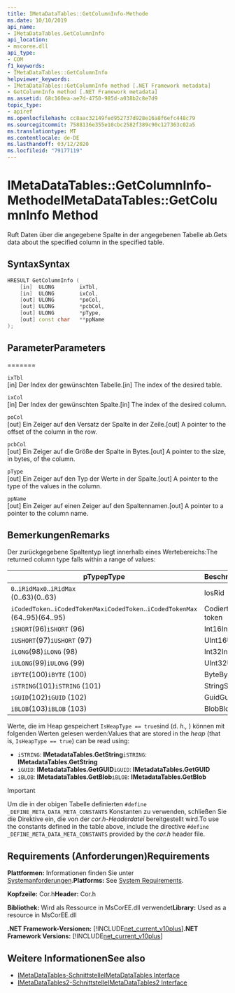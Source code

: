 ```yaml
---
title: IMetaDataTables::GetColumnInfo-Methode
ms.date: 10/10/2019
api_name:
- IMetaDataTables.GetColumnInfo
api_location:
- mscoree.dll
api_type:
- COM
f1_keywords:
- IMetaDataTables::GetColumnInfo
helpviewer_keywords:
- IMetaDataTables::GetColumnInfo method [.NET Framework metadata]
- GetColumnInfo method [.NET Framework metadata]
ms.assetid: 68c160ea-ae7d-4750-985d-a038b2c8e7d9
topic_type:
- apiref
ms.openlocfilehash: cc8aac32149fed952737d928e16a8f6efc448c79
ms.sourcegitcommit: 7588136e355e10cbc2582f389c90c127363c02a5
ms.translationtype: MT
ms.contentlocale: de-DE
ms.lasthandoff: 03/12/2020
ms.locfileid: "79177119"
---
```

# <a name="imetadatatablesgetcolumninfo-method"></a><span data-ttu-id="6e250-102">IMetaDataTables::GetColumnInfo-Methode</span><span class="sxs-lookup"><span data-stu-id="6e250-102">IMetaDataTables::GetColumnInfo Method</span></span>
<span data-ttu-id="6e250-103">Ruft Daten über die angegebene Spalte in der angegebenen Tabelle ab.</span><span class="sxs-lookup"><span data-stu-id="6e250-103">Gets data about the specified column in the specified table.</span></span>  
  
## <a name="syntax"></a><span data-ttu-id="6e250-104">Syntax</span><span class="sxs-lookup"><span data-stu-id="6e250-104">Syntax</span></span>  
  
```cpp  
HRESULT GetColumnInfo (
    [in]  ULONG        ixTbl,  
    [in]  ULONG        ixCol,  
    [out] ULONG        *poCol,  
    [out] ULONG        *pcbCol,  
    [out] ULONG        *pType,  
    [out] const char   **ppName  
);  
```  
  
## <a name="parameters"></a><span data-ttu-id="6e250-105">Parameter</span><span class="sxs-lookup"><span data-stu-id="6e250-105">Parameters</span></span>
=======

 `ixTbl`  
 <span data-ttu-id="6e250-106">[in] Der Index der gewünschten Tabelle.</span><span class="sxs-lookup"><span data-stu-id="6e250-106">[in] The index of the desired table.</span></span>  
  
 `ixCol`  
 <span data-ttu-id="6e250-107">[in] Der Index der gewünschten Spalte.</span><span class="sxs-lookup"><span data-stu-id="6e250-107">[in] The index of the desired column.</span></span>  
  
 `poCol`  
 <span data-ttu-id="6e250-108">[out] Ein Zeiger auf den Versatz der Spalte in der Zeile.</span><span class="sxs-lookup"><span data-stu-id="6e250-108">[out] A pointer to the offset of the column in the row.</span></span>  
  
 `pcbCol`  
 <span data-ttu-id="6e250-109">[out] Ein Zeiger auf die Größe der Spalte in Bytes.</span><span class="sxs-lookup"><span data-stu-id="6e250-109">[out] A pointer to the size, in bytes, of the column.</span></span>  
  
 `pType`  
 <span data-ttu-id="6e250-110">[out] Ein Zeiger auf den Typ der Werte in der Spalte.</span><span class="sxs-lookup"><span data-stu-id="6e250-110">[out] A pointer to the type of the values in the column.</span></span>  
  
 `ppName`  
 <span data-ttu-id="6e250-111">[out] Ein Zeiger auf einen Zeiger auf den Spaltennamen.</span><span class="sxs-lookup"><span data-stu-id="6e250-111">[out] A pointer to a pointer to the column name.</span></span>  

## <a name="remarks"></a><span data-ttu-id="6e250-112">Bemerkungen</span><span class="sxs-lookup"><span data-stu-id="6e250-112">Remarks</span></span>

<span data-ttu-id="6e250-113">Der zurückgegebene Spaltentyp liegt innerhalb eines Wertebereichs:</span><span class="sxs-lookup"><span data-stu-id="6e250-113">The returned column type falls within a range of values:</span></span>

| <span data-ttu-id="6e250-114">pType</span><span class="sxs-lookup"><span data-stu-id="6e250-114">pType</span></span>                    | <span data-ttu-id="6e250-115">Beschreibung</span><span class="sxs-lookup"><span data-stu-id="6e250-115">Description</span></span>   | <span data-ttu-id="6e250-116">Hilfsfunktion</span><span class="sxs-lookup"><span data-stu-id="6e250-116">Helper function</span></span>                   |
|--------------------------|---------------|-----------------------------------|
| <span data-ttu-id="6e250-117">`0`..`iRidMax`</span><span class="sxs-lookup"><span data-stu-id="6e250-117">`0`..`iRidMax`</span></span><br><span data-ttu-id="6e250-118">(0..63)</span><span class="sxs-lookup"><span data-stu-id="6e250-118">(0..63)</span></span>   | <span data-ttu-id="6e250-119">los</span><span class="sxs-lookup"><span data-stu-id="6e250-119">Rid</span></span>           | <span data-ttu-id="6e250-120">**IsRidType**</span><span class="sxs-lookup"><span data-stu-id="6e250-120">**IsRidType**</span></span><br><span data-ttu-id="6e250-121">**IsridorToken**</span><span class="sxs-lookup"><span data-stu-id="6e250-121">**IsRidOrToken**</span></span> |
| <span data-ttu-id="6e250-122">`iCodedToken`..`iCodedTokenMax`</span><span class="sxs-lookup"><span data-stu-id="6e250-122">`iCodedToken`..`iCodedTokenMax`</span></span><br><span data-ttu-id="6e250-123">(64..95)</span><span class="sxs-lookup"><span data-stu-id="6e250-123">(64..95)</span></span> | <span data-ttu-id="6e250-124">Codiertes Token</span><span class="sxs-lookup"><span data-stu-id="6e250-124">Coded token</span></span> | <span data-ttu-id="6e250-125">**IsCodedTokenType**</span><span class="sxs-lookup"><span data-stu-id="6e250-125">**IsCodedTokenType**</span></span> <br><span data-ttu-id="6e250-126">**IsridorToken**</span><span class="sxs-lookup"><span data-stu-id="6e250-126">**IsRidOrToken**</span></span> |
| <span data-ttu-id="6e250-127">`iSHORT`(96)</span><span class="sxs-lookup"><span data-stu-id="6e250-127">`iSHORT` (96)</span></span>            | <span data-ttu-id="6e250-128">Int16</span><span class="sxs-lookup"><span data-stu-id="6e250-128">Int16</span></span>         | <span data-ttu-id="6e250-129">**IsFixedType**</span><span class="sxs-lookup"><span data-stu-id="6e250-129">**IsFixedType**</span></span>                   |
| <span data-ttu-id="6e250-130">`iUSHORT`(97)</span><span class="sxs-lookup"><span data-stu-id="6e250-130">`iUSHORT` (97)</span></span>           | <span data-ttu-id="6e250-131">UInt16</span><span class="sxs-lookup"><span data-stu-id="6e250-131">UInt16</span></span>        | <span data-ttu-id="6e250-132">**IsFixedType**</span><span class="sxs-lookup"><span data-stu-id="6e250-132">**IsFixedType**</span></span>                   |
| <span data-ttu-id="6e250-133">`iLONG`(98)</span><span class="sxs-lookup"><span data-stu-id="6e250-133">`iLONG` (98)</span></span>             | <span data-ttu-id="6e250-134">Int32</span><span class="sxs-lookup"><span data-stu-id="6e250-134">Int32</span></span>         | <span data-ttu-id="6e250-135">**IsFixedType**</span><span class="sxs-lookup"><span data-stu-id="6e250-135">**IsFixedType**</span></span>                   |
| <span data-ttu-id="6e250-136">`iULONG`(99)</span><span class="sxs-lookup"><span data-stu-id="6e250-136">`iULONG` (99)</span></span>            | <span data-ttu-id="6e250-137">UInt32</span><span class="sxs-lookup"><span data-stu-id="6e250-137">UInt32</span></span>        | <span data-ttu-id="6e250-138">**IsFixedType**</span><span class="sxs-lookup"><span data-stu-id="6e250-138">**IsFixedType**</span></span>                   |
| <span data-ttu-id="6e250-139">`iBYTE`(100)</span><span class="sxs-lookup"><span data-stu-id="6e250-139">`iBYTE` (100)</span></span>            | <span data-ttu-id="6e250-140">Byte</span><span class="sxs-lookup"><span data-stu-id="6e250-140">Byte</span></span>          | <span data-ttu-id="6e250-141">**IsFixedType**</span><span class="sxs-lookup"><span data-stu-id="6e250-141">**IsFixedType**</span></span>                   |
| <span data-ttu-id="6e250-142">`iSTRING`(101)</span><span class="sxs-lookup"><span data-stu-id="6e250-142">`iSTRING` (101)</span></span>          | <span data-ttu-id="6e250-143">String</span><span class="sxs-lookup"><span data-stu-id="6e250-143">String</span></span>        | <span data-ttu-id="6e250-144">**IsHeapType**</span><span class="sxs-lookup"><span data-stu-id="6e250-144">**IsHeapType**</span></span>                    |
| <span data-ttu-id="6e250-145">`iGUID`(102)</span><span class="sxs-lookup"><span data-stu-id="6e250-145">`iGUID` (102)</span></span>            | <span data-ttu-id="6e250-146">Guid</span><span class="sxs-lookup"><span data-stu-id="6e250-146">Guid</span></span>          | <span data-ttu-id="6e250-147">**IsHeapType**</span><span class="sxs-lookup"><span data-stu-id="6e250-147">**IsHeapType**</span></span>                    |
| <span data-ttu-id="6e250-148">`iBLOB`(103)</span><span class="sxs-lookup"><span data-stu-id="6e250-148">`iBLOB` (103)</span></span>            | <span data-ttu-id="6e250-149">Blob</span><span class="sxs-lookup"><span data-stu-id="6e250-149">Blob</span></span>          | <span data-ttu-id="6e250-150">**IsHeapType**</span><span class="sxs-lookup"><span data-stu-id="6e250-150">**IsHeapType**</span></span>                    |

<span data-ttu-id="6e250-151">Werte, die im Heap gespeichert `IsHeapType == true`sind (d. *h.,* ) können mit folgenden Werten gelesen werden:</span><span class="sxs-lookup"><span data-stu-id="6e250-151">Values that are stored in the *heap* (that is, `IsHeapType == true`) can be read using:</span></span>

- <span data-ttu-id="6e250-152">`iSTRING`: **IMetadataTables.GetString**</span><span class="sxs-lookup"><span data-stu-id="6e250-152">`iSTRING`: **IMetadataTables.GetString**</span></span>
- <span data-ttu-id="6e250-153">`iGUID`: **IMetadataTables.GetGUID**</span><span class="sxs-lookup"><span data-stu-id="6e250-153">`iGUID`: **IMetadataTables.GetGUID**</span></span>
- <span data-ttu-id="6e250-154">`iBLOB`: **IMetadataTables.GetBlob**</span><span class="sxs-lookup"><span data-stu-id="6e250-154">`iBLOB`: **IMetadataTables.GetBlob**</span></span>

> [!IMPORTANT]
> <span data-ttu-id="6e250-155">Um die in der obigen Tabelle definierten `#define _DEFINE_META_DATA_META_CONSTANTS` Konstanten zu verwenden, schließen Sie die Direktive ein, die von der *cor.h-Headerdatei* bereitgestellt wird.</span><span class="sxs-lookup"><span data-stu-id="6e250-155">To use the constants defined in the table above, include the directive `#define _DEFINE_META_DATA_META_CONSTANTS` provided by the *cor.h* header file.</span></span>

## <a name="requirements"></a><span data-ttu-id="6e250-156">Requirements (Anforderungen)</span><span class="sxs-lookup"><span data-stu-id="6e250-156">Requirements</span></span>  
 <span data-ttu-id="6e250-157">**Plattformen:** Informationen finden Sie unter [Systemanforderungen](../../../../docs/framework/get-started/system-requirements.md).</span><span class="sxs-lookup"><span data-stu-id="6e250-157">**Platforms:** See [System Requirements](../../../../docs/framework/get-started/system-requirements.md).</span></span>  
  
 <span data-ttu-id="6e250-158">**Kopfzeile:** Cor.h</span><span class="sxs-lookup"><span data-stu-id="6e250-158">**Header:** Cor.h</span></span>  
  
 <span data-ttu-id="6e250-159">**Bibliothek:** Wird als Ressource in MsCorEE.dll verwendet</span><span class="sxs-lookup"><span data-stu-id="6e250-159">**Library:** Used as a resource in MsCorEE.dll</span></span>  
  
 <span data-ttu-id="6e250-160">**.NET Framework-Versionen:** [!INCLUDE[net_current_v10plus](../../../../includes/net-current-v10plus-md.md)]</span><span class="sxs-lookup"><span data-stu-id="6e250-160">**.NET Framework Versions:** [!INCLUDE[net_current_v10plus](../../../../includes/net-current-v10plus-md.md)]</span></span>  
  
## <a name="see-also"></a><span data-ttu-id="6e250-161">Weitere Informationen</span><span class="sxs-lookup"><span data-stu-id="6e250-161">See also</span></span>

- [<span data-ttu-id="6e250-162">IMetaDataTables-Schnittstelle</span><span class="sxs-lookup"><span data-stu-id="6e250-162">IMetaDataTables Interface</span></span>](../../../../docs/framework/unmanaged-api/metadata/imetadatatables-interface.md)
- [<span data-ttu-id="6e250-163">IMetaDataTables2-Schnittstelle</span><span class="sxs-lookup"><span data-stu-id="6e250-163">IMetaDataTables2 Interface</span></span>](../../../../docs/framework/unmanaged-api/metadata/imetadatatables2-interface.md)
